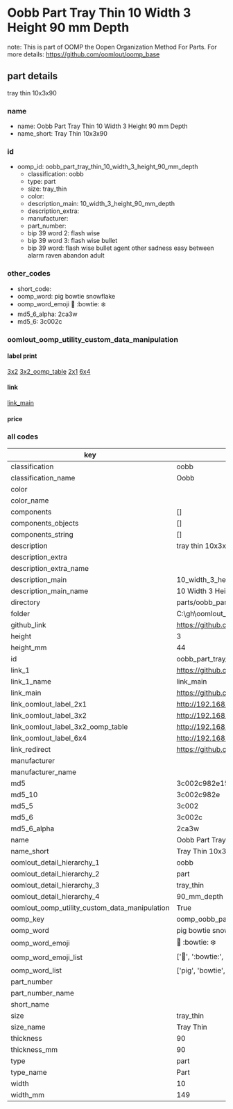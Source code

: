 # Oobb Part Tray Thin 10 Width 3 Height 90 mm Depth  

note: This is part of OOMP the Oopen Organization Method For Parts. For more details: https://github.com/oomlout/oomp_base

##  part details
  



tray thin 10x3x90



### name
* name: Oobb Part Tray Thin 10 Width 3 Height 90 mm Depth
* name_short: Tray Thin 10x3x90 
### id
* oomp_id: oobb_part_tray_thin_10_width_3_height_90_mm_depth
  * classification: oobb
  * type: part
  * size: tray_thin
  * color: 
  * description_main: 10_width_3_height_90_mm_depth
  * description_extra: 
  * manufacturer: 
  * part_number: 
  * bip 39 word 2: flash wise
  * bip 39 word 3: flash wise bullet
  * bip 39 word: flash wise bullet agent other sadness easy between alarm raven abandon adult

### other_codes
* short_code: 
* oomp_word: pig bowtie snowflake
* oomp_word_emoji :pig: :bowtie: :snowflake:
* md5_6_alpha: 2ca3w
* md5_6: 3c002c






### oomlout_oomp_utility_custom_data_manipulation
#### label print
[3x2](http://192.168.1.245:1112/?label=oomp%202ca3w)
[3x2_oomp_table](http://192.168.1.108:1112/?label=oomp%202ca3w)
[2x1](http://192.168.1.242:1112/?label=oomp%202ca3w)
[6x4](http://192.168.1.55:1112/?label=oomp%202ca3w)    

#### link

[link_main](https://github.com/oomlout/oomlout_oobb_version_4_generated_parts/tree/main/navigation_oomp/oobb/part/tray_thin/10_width_3_height_90_mm_depth/part)                              

#### price







### all codes 
| key | value |  
| --- | --- |  
| classification | oobb |  
| classification_name | Oobb |  
| color |  |  
| color_name |  |  
| components | [] |  
| components_objects | [] |  
| components_string | [] |  
| description | tray thin 10x3x90 |  
| description_extra |  |  
| description_extra_name |  |  
| description_main | 10_width_3_height_90_mm_depth |  
| description_main_name | 10 Width 3 Height 90 mm Depth |  
| directory | parts/oobb_part_tray_thin_10_width_3_height_90_mm_depth |  
| folder | C:\gh\oomlout_oobb_version_4_generated_parts\parts\oobb_part_tray_thin_10_width_3_height_90_mm_depth |  
| github_link | https://github.com/oomlout/oomlout_oomp_part_src/tree/main/parts/oobb_part_tray_thin_10_width_3_height_90_mm_depth |  
| height | 3 |  
| height_mm | 44 |  
| id | oobb_part_tray_thin_10_width_3_height_90_mm_depth |  
| link_1 | https://github.com/oomlout/oomlout_oobb_version_4_generated_parts/tree/main/navigation_oomp/oobb/part/tray_thin/10_width_3_height_90_mm_depth/part |  
| link_1_name | link_main |  
| link_main | https://github.com/oomlout/oomlout_oobb_version_4_generated_parts/tree/main/navigation_oomp/oobb/part/tray_thin/10_width_3_height_90_mm_depth/part |  
| link_oomlout_label_2x1 | http://192.168.1.242:1112/?label=oomp%202ca3w |  
| link_oomlout_label_3x2 | http://192.168.1.245:1112/?label=oomp%202ca3w |  
| link_oomlout_label_3x2_oomp_table | http://192.168.1.108:1112/?label=oomp%202ca3w |  
| link_oomlout_label_6x4 | http://192.168.1.55:1112/?label=oomp%202ca3w |  
| link_redirect | https://github.com/oomlout/oomlout_oobb_version_4_generated_parts/tree/main/parts/oobb_tray_thin_10_03_90 |  
| manufacturer |  |  
| manufacturer_name |  |  
| md5 | 3c002c982e15a8baf7ce804e3c7f1ac3 |  
| md5_10 | 3c002c982e |  
| md5_5 | 3c002 |  
| md5_6 | 3c002c |  
| md5_6_alpha | 2ca3w |  
| name | Oobb Part Tray Thin 10 Width 3 Height 90 mm Depth |  
| name_short | Tray Thin 10x3x90  |  
| oomlout_detail_hierarchy_1 | oobb |  
| oomlout_detail_hierarchy_2 | part |  
| oomlout_detail_hierarchy_3 | tray_thin |  
| oomlout_detail_hierarchy_4 | 90_mm_depth |  
| oomlout_oomp_utility_custom_data_manipulation | True |  
| oomp_key | oomp_oobb_part_tray_thin_10_width_3_height_90_mm_depth |  
| oomp_word | pig bowtie snowflake |  
| oomp_word_emoji | :pig: :bowtie: :snowflake: |  
| oomp_word_emoji_list | [':pig:', ':bowtie:', ':snowflake:'] |  
| oomp_word_list | ['pig', 'bowtie', 'snowflake'] |  
| part_number |  |  
| part_number_name |  |  
| short_name |  |  
| size | tray_thin |  
| size_name | Tray Thin |  
| thickness | 90 |  
| thickness_mm | 90 |  
| type | part |  
| type_name | Part |  
| width | 10 |  
| width_mm | 149 |  
